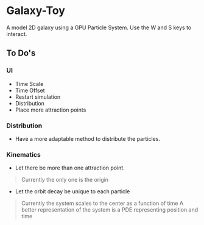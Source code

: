 # Galaxy-Toy
A model 2D galaxy using a GPU Particle System.
Use the W and S keys to interact.

## To Do's

### UI
* Time Scale
* Time Offset
* Restart simulation
* Distribution
* Place more attraction points

### Distribution
* Have a more adaptable method to distribute the particles.

### Kinematics
* Let there be more than one attraction point.
>Currently the only one is the origin
* Let the orbit decay be unique to each particle
>Currently the system scales to the center as a function of time
>A better representation of the system is a PDE representing position and time 


